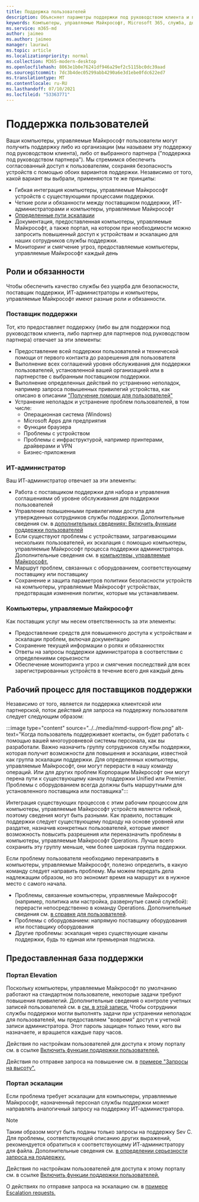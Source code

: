 ```yaml
---
title: Поддержка пользователей
description: Объясняет параметры поддержки под руководством клиента и партнеров.
keywords: Компьютеры, управляемые Майкрософт, Microsoft 365, служба, документация
ms.service: m365-md
author: jaimeo
ms.author: jaimeo
manager: laurawi
ms.topic: article
ms.localizationpriority: normal
ms.collection: M365-modern-desktop
ms.openlocfilehash: 8063e1b0e76241df946a29ef2c5115bc0dc39aad
ms.sourcegitcommit: 7dc3b4dec05299abb4290a6e3d1ebe0fdc622ed7
ms.translationtype: MT
ms.contentlocale: ru-RU
ms.lasthandoff: 07/10/2021
ms.locfileid: "53363771"
---
```

# <a name="user-support"></a>Поддержка пользователей

Ваши компьютеры, управляемые Майкрософт пользователи могут получить поддержку либо из организации (мы называем эту поддержку под руководством клиента), либо от выбранного партнера ("поддержка под руководством партнера"). Мы стремимся обеспечить согласованный доступ к пользователям, сохраняя безопасность устройств с помощью обоих вариантов поддержки. Независимо от того, какой вариант вы выбрали, применяются те же принципы: 

- Гибкая интеграция компьютеры, управляемые Майкрософт устройств с существующими процессами поддержки. 
- Четкие роли и обязанности между поставщиком поддержки, ИТ-администраторами и компьютеры, управляемые Майкрософт 
- [Определенные пути эскалации](#workflow-for-support-providers)
- Документация, предоставленная компьютеры, управляемые Майкрософт, а также портал, на котором при необходимости можно запросить повышенный доступ к устройствам и эскалацию для наших сотрудников службы поддержки.
- Мониторинг и смягчение угроз, предоставляемые компьютеры, управляемые Майкрософт каждый день

## <a name="roles-and-responsibilities"></a>Роли и обязанности

Чтобы обеспечить качество службы без ущерба для безопасности, поставщик поддержки, ИТ-администраторы и компьютеры, управляемые Майкрософт имеют разные роли и обязанности.

### <a name="support-provider"></a>Поставщик поддержки

Тот, кто предоставляет поддержку (либо вы для поддержки под руководством клиента, либо партнер для партнеров под руководством партнера) отвечает за эти элементы:

- Предоставление всей поддержки пользователей и технической помощи от первого контакта до разрешения для пользователя
- Выполнение всех соглашений уровня обслуживания для поддержки пользователей, установленной вашей организацией или в партнерстве с выбранным поставщиком поддержки.
- Выполнение определенных действий по устранению неполадок, например запроса повышенных привилегий устройства, как описано в описании ["Получение помощи для пользователей"](../working-with-managed-desktop/end-user-support.md)
- Устранение неполадок и устранение проблем пользователей, в том числе:
    - Операционная система (Windows)
    - Microsoft Apps для предприятия
    - Функции браузера
    - Проблемы с устройством
    - Проблемы с инфраструктурой, например принтерами, драйверами и VPN
    - Бизнес-приложения

### <a name="it-admin"></a>ИТ-администратор

Ваш ИТ-администратор отвечает за эти элементы:

- Работа с поставщиком поддержки для набора и управления соглашениями об уровне обслуживания для поддержки пользователей
- Управление повышенными привилегиями доступа для утвержденных сотрудников службы поддержки. Дополнительные сведения см. в [дополнительных сведениях: Включить функции поддержки пользователей](../get-started/enable-support.md)
- Если существуют проблемы с устройствами, затрагивающими нескольких пользователей, их эскалация с помощью компьютеры, управляемые Майкрософт процесса поддержки администратора. Дополнительные сведения см. в [компьютеры, управляемые Майкрософт.](../working-with-managed-desktop/admin-support.md)
- Маршрут проблем, связанных с оборудованием, соответствующему поставщику или поставщику
- Сохранение и защита параметров политики безопасности устройств на компьютеры, управляемые Майкрософт устройствах, предотвращая изменения политик, которые мы устанавливаем.

### <a name="microsoft-managed-desktop"></a>Компьютеры, управляемые Майкрософт

Как поставщик услуг мы несем ответственность за эти элементы:

- Предоставление средств для повышенного доступа к устройствам и эскалации проблем, включая документацию
- Сохранение текущей информации о ролях и обязанностях
- Ответы на запросы поддержки администратора в соответствии с определениями серьезности
- Обеспечение мониторинга угроз и смягчения последствий для всех зарегистрированных устройств в течение всего дня каждый день

## <a name="workflow-for-support-providers"></a>Рабочий процесс для поставщиков поддержки

Независимо от того, является ли поддержка клиентской или партнерской, поток действий для запроса на поддержку пользователя следует следующим образом:

:::image type="content" source="../../media/mmd-support-flow.png" alt-text="Когда пользователь поддерживает контакты, он будет работать с помощью вашей многоуровневой системы персонала, как вы разработали. Важно назначить группу сотрудников службы поддержки, которая получит возможности для повышения и эскалации, известной как группа эскалации поддержки. Для определенных компьютеры, управляемые Майкрософт, они могут перерасти в нашу команду операций. Или для других проблем Корпорации Майкрософт они могут перена пути к существующему каналу поддержки Unified или Premier. Проблемы с оборудованием всегда должны быть маршрутными для установленного поставщика или поставщика":::

Интеграция существующих процессов с этим рабочим процессом для компьютеры, управляемые Майкрософт устройств является гибкой, поэтому сведения могут быть разными. Как правило, поставщик поддержки следует существующему подходу на основе уровней или раздатке, назначив конкретных пользователей, которые имеют возможность повысить разрешения или переназначить проблемы в компьютеры, управляемые Майкрософт Operations. Лучше всего сохранить эту группу меньше, чем более широкая группа поддержки.

Если проблему пользователя необходимо перенаправить в компьютеры, управляемые Майкрософт, полезно определить, в какую команду следует направить проблему. Мы можем передать дела надлежащим образом, но это экономит время на маршрут их в нужное место с самого начала.

- Проблемы, связанные компьютеры, управляемые Майкрософт (например, политика или настройка, развернутые самой службой): перерасти непосредственно в команду Operations. Дополнительные сведения см. [в справке для пользователей](../working-with-managed-desktop/end-user-support.md).
- Проблемы с оборудованием: напрямую поставщику оборудования или поставщику оборудования
- Другие проблемы: эскалация через существующие каналы поддержки, будь то единая или премьерная подписка.

## <a name="provided-support-framework"></a>Предоставленная база поддержки


### <a name="elevation-portal"></a>Портал Elevation 

Поскольку компьютеры, управляемые Майкрософт по умолчанию работают на стандартном пользователе, некоторые задачи требуют повышения привилегий. Дополнительные сведения о контроле учетных записей пользователей см. в [см. в этой записи.](/windows/security/identity-protection/user-account-control/user-account-control-overview) Чтобы сотрудники службы поддержки [](../working-with-managed-desktop/end-user-support.md#elevation-requests) могли выполнять задачи при устранении неполадок для пользователей, мы предоставляем "вовремя" доступ к учетной записи администратора. Этот пароль защищен только теми, кого вы назначаете, и вращается каждые пару часов.  

Действия по настройкам пользователей для доступа к этому порталу см. в ссылке [Включить функции поддержки пользователей.](../get-started/enable-support.md)

Действия по отправке запроса на повышение см. в [примере "Запросы на высоту".](../working-with-managed-desktop/end-user-support.md#elevation-requests)

### <a name="escalation-portal"></a>Портал эскалации 

Если проблема требует эскалации для компьютеры, управляемые Майкрософт, назначенный персонал службы поддержки может направлять аналогичный запросу на поддержку ИТ-администратора.  

> [!NOTE]
> Таким образом могут быть поданы только запросы на поддержку Sev C. Для проблемы, соответствующей описанию других выражений, рекомендуется обратиться к соответствующему ИТ-администратору для файла. Дополнительные сведения см. [в определении серьезности запроса на поддержку.](../working-with-managed-desktop/admin-support.md#support-request-severity-definitions)

Действия по настройкам пользователей для доступа к этому порталу см. в ссылке [Включить функции поддержки пользователей.](../get-started/enable-support.md)

О действиях по отправке запроса на эскалацию см. в [примере Escalation requests.](../working-with-managed-desktop/end-user-support.md#escalation-requests)
